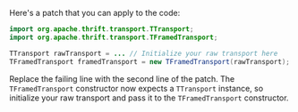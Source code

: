 Here's a patch that you can apply to the code:

```java
import org.apache.thrift.transport.TTransport;
import org.apache.thrift.transport.TFramedTransport;

TTransport rawTransport = ... // Initialize your raw transport here
TFramedTransport framedTransport = new TFramedTransport(rawTransport);
```

Replace the failing line with the second line of the patch. The `TFramedTransport` constructor now expects a `TTransport` instance, so initialize your raw transport and pass it to the `TFramedTransport` constructor.